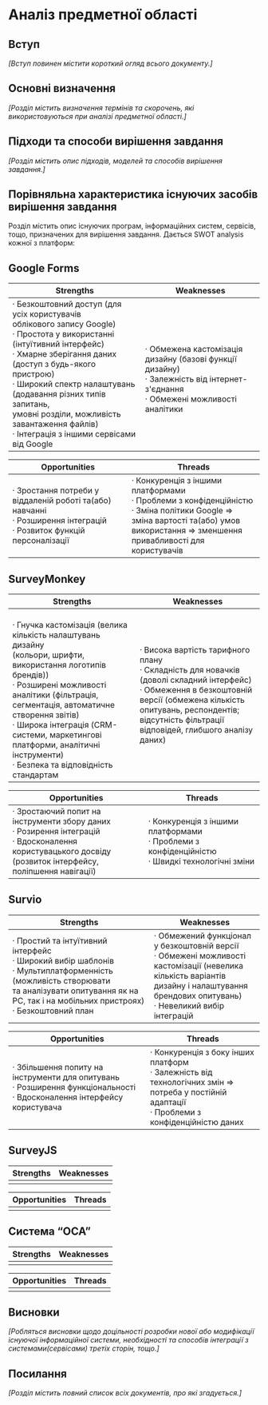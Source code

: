 # Аналіз предметної області

## Вступ

*[Вступ повинен містити короткий огляд всього документу.]*


## Основні визначення

*[Розділ містить визначення термінів та скорочень, які використовуються при аналізі предметної області.]*

## Підходи та способи вирішення завдання

*[Розділ містить опис підходів, моделей та способів вирішення завдання.]*

## Порівняльна характеристика існуючих засобів вирішення завдання

Розділ містить опис існуючих програм, інформаційних систем, сервісів, тощо, призначених для вирішення завдання. Дається SWOT analysis кожної з платформ:

## Google Forms
|Strengths|Weaknesses|
|---------|----------|
|· Безкоштовний доступ (для усіх користувачів <br>облікового запису Google)<br>· Простота у використанні (інтуїтивний інтерфейс)<br>· Хмарне зберігання даних (доступ з будь-якого пристрою)<br>· Широкий спектр налаштувань (додавання різних типів запитань, <br>умовні розділи, можливість завантаження файлів)<br>· Інтеграція з іншими сервісами від Google|<br>· Обмежена кастомізація дизайну (базові функції дизайну)<br>· Залежність від інтернет-з'єднання <br>· Обмежені можливості аналітики|

|Opportunities|Threads|
|---------|----------|
|· Зростання потреби у віддаленій роботі та(або) навчанні <br>· Розширення інтеграцій <br>· Розвиток функцій персоналізації|· Конкуренція з іншими платформами <br>· Проблеми з конфіденційністю <br>· Зміна політики Google => зміна вартості та(або) умов<br>використання => зменшення привабливості для користувачів|

## SurveyMonkey
|Strengths|Weaknesses|
|---------|----------|
|<br>· Гнучка кастомізація (велика кількість налаштувань дизайну<br> (кольори, шрифти, використання логотипів брендів))<br>· Розширені можливості аналітики (фільтрація, <br> сегментація, автоматичне створення звітів)<br>· Широка інтеграція (CRM-системи, маркетингові платформи, аналітичні інструменти) <br>· Безпека та відповідність стандартам|· Висока вартість тарифного плану<br>· Складність для новачків (доволі складний інтерфейс)<br>· Обмеження в безкоштовній версії (обмежена кількість опитувань, респондентів; <br>відсутність фільтрації відповідей, глибшого аналізу даних)|

|Opportunities|Threads|
|---------|----------|
|· Зростаючий попит на інструменти збору даних <br>· Розирення інтеграцій <br>· Вдосконалення користувацького досвіду <br>(розвиток інтерфейсу, поліпшення навігації)|· Конкуренція з іншими платформами <br>· Проблеми з конфіденційністю <br>· Швидкі технологічні зміни|

## Survio
|Strengths|Weaknesses|
|---------|----------|
|· Простий та інтуїтивний інтерфейс <br>· Широкий вибір шаблонів <br>· Мультиплатформенність (можливість створювати<br> та аналізувати опитування як на PC, так і на мобільних пристроях)<br>· Безкоштовний план|· Обмежений функціонал у безкоштовній версії <br>· Обмежені можливості кастомізації (невелика кількість варіантів <br>дизайну і налаштування брендових опитувань)<br>· Невеликий вибір інтеграцій|

|Opportunities|Threads|
|---------|----------|
|· Збільшення попиту на інструменти для опитувань <br>· Розширення функціональності <br>· Вдосконалення інтерфейсу користувача|· Конкуренція з боку інших платформ <br>· Залежність від технологічних змін => <br>потреба у постійній адаптації<br>· Проблеми з конфіденційністю даних|

## SurveyJS
|Strengths|Weaknesses|
|---------|----------|
|||

|Opportunities|Threads|
|---------|----------|
|||

## Система “ОСА”
|Strengths|Weaknesses|
|---------|----------|
|||

|Opportunities|Threads|
|---------|----------|
|||

 

## Висновки

*[Робляться висновки щодо доцільності розробки нової або модифікації існуючої інформаційної системи, необхідності та способів інтеграції з системами(сервісами) третіх сторін, тощо.]*

## Посилання

*[Розділ містить повний список всіх документів, про які згадується.]*
